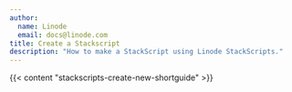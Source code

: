 ```yaml
---
author:
  name: Linode
  email: docs@linode.com
title: Create a Stackscript
description: "How to make a StackScript using Linode StackScripts."
---
```


{{< content "stackscripts-create-new-shortguide" >}}